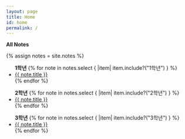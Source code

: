 ```yaml
---
layout: page
title: Home
id: home
permalink: /
---
```


<strong>All Notes</strong>

{% assign notes = site.notes %}

<ul>
  <strong>1학년</strong>
  {% for note in notes.select { |item| item.include?("1학년") } %}
    <li>
      <a class="internal-link" href="{{ site.baseurl }}{{ note.url }}">{{ note.title }}</a>
    </li>
  {% endfor %}
</ul>

<ul>
  <strong>2학년</strong>
{% for note in notes.select { |item| item.include?("2학년") } %}
    <li>
      <a class="internal-link" href="{{ site.baseurl }}{{ note.url }}">{{ note.title }}</a>
    </li>
  {% endfor %}
</ul>

<ul>
  <strong>3학년</strong>
{% for note in notes.select { |item| item.include?("3학년") } %}
    <li>
      <a class="internal-link" href="{{ site.baseurl }}{{ note.url }}">{{ note.title }}</a>
    </li>
  {% endfor %}
</ul>

<style>
  .wrapper {
    max-width: 46em;
  }
</style>
